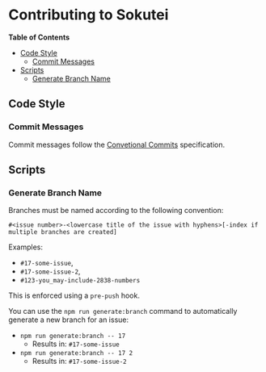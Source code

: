 # Contributing to Sokutei



**Table of Contents**
  * [Code Style](#code-style)
    * [Commit Messages](#commit-messages)
  * [Scripts](#scripts)
    * [Generate Branch Name](#generate-branch-name)



## Code Style

### Commit Messages

Commit messages follow the [Convetional Commits](https://www.conventionalcommits.org/en/v1.0.0/) specification.



## Scripts

### Generate Branch Name

Branches must be named according to the following convention:

~~~~
#<issue number>-<lowercase title of the issue with hyphens>[-index if multiple branches are created]
~~~~

Examples:

  * `#17-some-issue`,
  * `#17-some-issue-2`,
  * `#123-you_may-include-2838-numbers`

This is enforced using a `pre-push` hook.

You can use the `npm run generate:branch` command to automatically generate a new branch for an issue:

  * `npm run generate:branch -- 17`
    * Results in: `#17-some-issue`
  * `npm run generate:branch -- 17 2`
    * Results in: `#17-some-issue-2`
